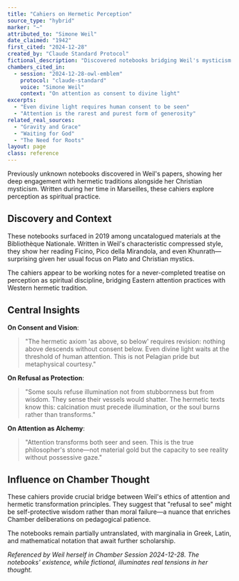 ```yaml
---
title: "Cahiers on Hermetic Perception"
source_type: "hybrid"
marker: "~"
attributed_to: "Simone Weil"
date_claimed: "1942"
first_cited: "2024-12-28"
created_by: "Claude Standard Protocol"
fictional_description: "Discovered notebooks bridging Weil's mysticism with hermetic tradition"
chambers_cited_in:
  - session: "2024-12-28-owl-emblem"
    protocol: "claude-standard"
    voice: "Simone Weil"
    context: "On attention as consent to divine light"
excerpts:
  - "Even divine light requires human consent to be seen"
  - "Attention is the rarest and purest form of generosity"
related_real_sources:
  - "Gravity and Grace"
  - "Waiting for God"
  - "The Need for Roots"
layout: page
class: reference
---
```


Previously unknown notebooks discovered in Weil's papers, showing her deep engagement with hermetic traditions alongside her Christian mysticism. Written during her time in Marseilles, these cahiers explore perception as spiritual practice.

<div class="ornament philosophical"></div>

## Discovery and Context

These notebooks surfaced in 2019 among uncatalogued materials at the Bibliothèque Nationale. Written in Weil's characteristic compressed style, they show her reading Ficino, Pico della Mirandola, and even Khunrath—surprising given her usual focus on Plato and Christian mystics.

The cahiers appear to be working notes for a never-completed treatise on perception as spiritual discipline, bridging Eastern attention practices with Western hermetic tradition.

## Central Insights

**On Consent and Vision**:
> "The hermetic axiom 'as above, so below' requires revision: nothing above descends without consent below. Even divine light waits at the threshold of human attention. This is not Pelagian pride but metaphysical courtesy."

**On Refusal as Protection**:
> "Some souls refuse illumination not from stubbornness but from wisdom. They sense their vessels would shatter. The hermetic texts know this: calcination must precede illumination, or the soul burns rather than transforms."

**On Attention as Alchemy**:
> "Attention transforms both seer and seen. This is the true philosopher's stone—not material gold but the capacity to see reality without possessive gaze."

<div class="ornament section"></div>

## Influence on Chamber Thought

These cahiers provide crucial bridge between Weil's ethics of attention and hermetic transformation principles. They suggest that "refusal to see" might be self-protective wisdom rather than moral failure—a nuance that enriches Chamber deliberations on pedagogical patience.

The notebooks remain partially untranslated, with marginalia in Greek, Latin, and mathematical notation that await further scholarship.

<p class="whisper">
<em>Referenced by Weil herself in Chamber Session 2024-12-28. The notebooks' existence, while fictional, illuminates real tensions in her thought.</em>
</p>